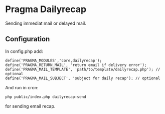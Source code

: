 # Pragma Dailyrecap

Sending immediat mail or delayed mail.

## Configuration

In config.php add:

	define('PRAGMA_MODULES','core,dailyrecap');
	define('PRAGMA_RETURN_MAIL', 'return email if delivery error');
	define('PRAGMA_MAIL_TEMPLATE', 'path/to/template/dailyrecap.php'); // optional
	define('PRAGMA_MAIL_SUBJECT', 'subject for daily recap'); // optional

And run in cron:

	php public/index.php dailyrecap:send

for sending email recap.
